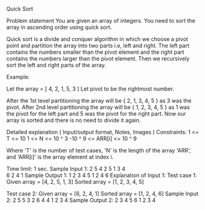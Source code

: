 Quick Sort

Problem statement
You are given an array of integers. You need to sort the array in ascending order using quick sort.

Quick sort is a divide and conquer algorithm in which we choose a pivot point and partition the array into two parts i.e, left and right. The left part contains the numbers smaller than the pivot element and the right part contains the numbers larger than the pivot element. Then we recursively sort the left and right parts of the array.

Example:

Let the array = [ 4, 2, 1, 5, 3 ]
Let pivot to be the rightmost number.

After the 1st level partitioning the array will be { 2, 1, 3, 4, 5 } as 3 was the pivot. After 2nd level partitioning the array will be { 1, 2, 3, 4, 5 } as 1 was the pivot for the left part and 5 was the pivot for the right part. Now our array is sorted and there is no need to divide it again.

Detailed explanation ( Input/output format, Notes, Images )
Constraints:
1 <= T <= 10
1 <= N <= 10 ^ 3
-10 ^ 9 <= ARR[i] <= 10 ^ 9

Where 'T' is the number of test cases, 'N' is the length of the array 'ARR', and 'ARR[i]' is the array element at index i.

Time limit: 1 sec.
Sample Input 1:
2
5
4 2 5 1 3
4     
6 2 4 1
Sample Output 1:
1 2 3 4 5
1 2 4 6
Explanation of Input 1:
Test case 1:
Given array =  [4, 2, 5, 1, 3]
Sorted array = [1, 2, 3, 4, 5]

Test case 2:
Given array =  [6, 2, 4, 1]
Sorted array = [1, 2, 4, 6]
Sample Input 2:
2
5 
5 3 2 6 4
4
1 2 3 4
Sample Output 2:
2 3 4 5 6
1 2 3 4
